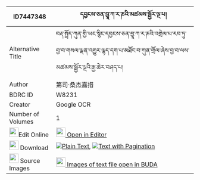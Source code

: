 |ID7447348|དབྱངས་ཅན་བྱཱ་ཀ་ར་ཎའི་མཚམས་སྦྱོར་ལྔ་པ། 
| --- | --- 
|Alternative Title |བརྡ་སྤྲོད་ཀུན་གྱི་ཡང་སྙིང་དབྱངས་ཅན་བྱཱ་ཀ་ར་ཎའི་འགྲེལ་པ་རབ་ཏུ་བྱ་བ་གསལ་ལྡན་འགྱུར་ལྷད་དག་པ་མཐོང་བ་ཀུན་གྲོལ་ཞེས་བྱ་བ་ལས་མཚམས་སྦྱོར་ལྔའི་རྒྱ་ཆེར་བཤད་པ།
|Author| 第司·桑杰嘉措
|BDRC ID | W8231
|Creator | Google OCR
|Number of Volumes| 1
|<img width="25" src="https://img.icons8.com/color/25/000000/edit-property.png">Edit Online| [<img width="25" src="https://avatars.githubusercontent.com/u/45091458?s=200&v=4"> Open in Editor](http://editor.openpecha.org/ID7447348)
|<img width="25" src="https://img.icons8.com/fluent/48/000000/download-2.png"/>  Download | [![](https://img.icons8.com/color/20/000000/txt.png)Plain Text](https://github.com/Openpecha/ID7447348/releases/download/v1/yangchen_ja_kara_ne_tsam_jor_n_plain_ID7447348.zip), [![](https://img.icons8.com/color/20/000000/txt.png)Text with Pagination](https://github.com/Openpecha/ID7447348/releases/download/v1/yangchen_ja_kara_ne_tsam_jor_n_pages_ID7447348.zip)
|<img width="25" src="https://img.icons8.com/plasticine/100/000000/pictures-folder.png"/>  Source Images | [<img width="25" src="https://library.bdrc.io/icons/BUDA-small.svg"> Images of text file open in BUDA](https://library.bdrc.io/show/bdr:W8231)